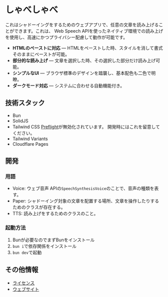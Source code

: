 # しゃべしゃべ
これはシャドーイングをするためのウェブアプリで、任意の文章を読み上げることができます。これは、
Web Speech APIを使ったネイティブ環境での読み上げを使用し、高速にかつプライバシー配慮して動作が可能です。

- **HTMLのペーストに対応** — HTMLをペーストした時、スタイルを消して書式そのままにペーストが可能。
- **部分的な読み上げ** — 文章を選択した時、その選択した部分だけ読み上げ可能。
- **シンプルなUI** — ブラウザ標準のデザインを踏襲し、基本配色も二色で明瞭。
- **ダークモード対応** — システムに合わせる自動機能付き。

## 技術スタック
- Bun
- SolidJS
- Tailwind CSS
  [Preflight](https://tailwindcss.com/docs/preflight)が無効化されています。
  開発時にはこれを留意してください。
- Tailwind Variants
- Cloudflare Pages

## 開発
### 用語
- Voice: ウェブ音声 APIの`SpeechSynthesisVoice`のことで、音声の種類を表す。
- Paper: シャドーイング対象の文章を配置する場所、文章を操作したりするためのクラスが存在する。
- TTS: 読み上げをするためのクラスのこと。

### 起動方法
1. Bunが必要なのでまずBunをインストール
2. `bun i`で依存関係をインストール
3. `bun dev`で起動

## その他情報
- [ライセンス](./LICENSE)
- [ウェブサイト](https://shabe2x.tasuren.jp)
